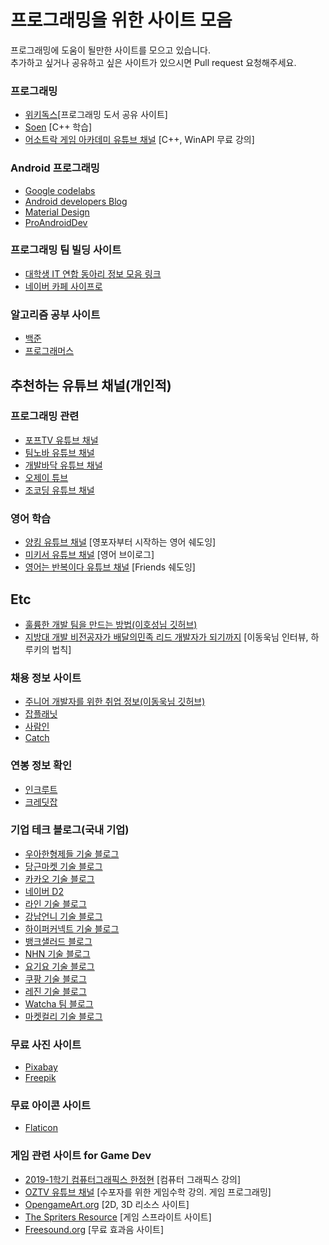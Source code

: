 # 프로그래밍을 위한 사이트 모음
프로그래밍에 도움이 될만한 사이트를 모으고 있습니다.  
추가하고 싶거나 공유하고 싶은 사이트가 있으시면 Pull request 요청해주세요.  

### 프로그래밍 ### 
- [위키독스](https://wikidocs.net/)[프로그래밍 도서 공유 사이트]
- [Soen](http://soen.kr/) [C++ 학습]
- [어소트락 게임 아카데미 유튜브 채널](https://www.youtube.com/c/AssortRockGameAcademy) [C++, WinAPI 무료 강의]

### Android 프로그래밍 ###
- [Google codelabs](https://codelabs.developers.google.com/)
- [Android developers Blog](https://android-developers.googleblog.com/)
- [Material Design](https://material.io/components?platform=android)
- [ProAndroidDev](https://proandroiddev.com/)  

### 프로그래밍 팀 빌딩 사이트 ###
- [대학생 IT 연합 동아리 정보 모음 링크](https://velog.io/@prayme/대학생-IT-연합-동아리-정보-모음-feat.-RUFree-주니어)
- [네이버 카페 사이프로](https://cafe.naver.com/sidepro)

### 알고리즘 공부 사이트 ###
- [백준](https://www.acmicpc.net/)  
- [프로그래머스](https://programmers.co.kr/)  

## 추천하는 유튜브 채널(개인적)

### 프로그래밍 관련 ###
- [포프TV 유튜브 채널](https://www.youtube.com/c/PopeTV)
- [팀노바 유튜브 채널](https://www.youtube.com/channel/UCQIEU_pBV2wkn-gHg7RPvdQ)
- [개발바닥 유튜브 채널](https://www.youtube.com/channel/UCSEOUzkGNCT_29EU_vnBYjg)
- [오제이 튜브](https://www.youtube.com/c/%EC%98%A4%EC%A0%9C%EC%9D%B4%ED%8A%9C%EB%B8%8COJTube)
- [조코딩 유튜브 채널](https://www.youtube.com/channel/UCQNE2JmbasNYbjGAcuBiRRg)

### 영어 학습 ###
- [양킹 유튜브 채널](https://www.youtube.com/c/%EC%96%91%ED%82%B9YangKING) [영포자부터 시작하는 영어 쉐도잉]
- [미키서 유튜브 채널](https://www.youtube.com/c/MickeySeo) [영어 브이로그]
- [영어는 반복이다 유튜브 채널](https://www.youtube.com/channel/UCB4zJjFbldBB1A3K7gCJO1A) [Friends 쉐도잉]

## Etc
- [훌륭한 개발 팀을 만드는 방법(이호성님 깃허브)](https://github.com/leehosung/awesome-devteam)
- [지방대 개발 비전공자가 배달의민족 리드 개발자가 되기까지](https://www.youtube.com/watch?v=V9AGvwPmnZU&t=368s&ab_channel=eo) [이동욱님 인터뷰, 하루키의 법칙]

### 채용 정보 사이트 ###
- [주니어 개발자를 위한 취업 정보(이동욱님 깃허브)](https://github.com/jojoldu/junior-recruit-scheduler)
- [잡플래닛](https://www.jobplanet.co.kr/)  
- [사람인](https://www.saramin.co.kr/)
- [Catch](https://www.catch.co.kr/)

### 연봉 정보 확인 ###
- [인크루트](https://www.opensalary.com/)  
- [크레딧잡](https://kreditjob.com/)

### 기업 테크 블로그(국내 기업)
- [우아한형제들 기술 블로그](https://techblog.woowahan.com/)  
- [당근마켓 기술 블로그](https://medium.com/daangn)  
- [카카오 기술 블로그](https://tech.kakao.com/blog/)  
- [네이버 D2](https://d2.naver.com/home)  
- [라인 기술 블로그](https://engineering.linecorp.com/ko/blog/)  
- [강남언니 기술 블로그](https://blog.gangnamunni.com/blog/tech/)  
- [하이퍼커넥트 기술 블로그](https://hyperconnect.github.io/)  
- [뱅크샐러드 블로그](https://blog.banksalad.com/)  
- [NHN 기술 블로그](https://meetup.toast.com/)  
- [요기요 기술 블로그](https://medium.com/deliverytechkorea)  
- [쿠팡 기술 블로그](https://medium.com/coupang-engineering)  
- [레진 기술 블로그](https://tech.lezhin.com/)  
- [Watcha 팀 블로그](https://medium.com/watcha)  
- [마켓컬리 기술 블로그](https://helloworld.kurly.com/)  

### 무료 사진 사이트 ###  
- [Pixabay](https://pixabay.com/ko/)  
- [Freepik](https://www.freepik.com/)  

### 무료 아이콘 사이트 ###
- [Flaticon](https://www.flaticon.com/)  

### 게임 관련 사이트 for Game Dev ###
- [2019-1학기 컴퓨터그래픽스 한정현](https://www.youtube.com/channel/UCfyXTCv0QlZxG1S1rteGI7A) [컴퓨터 그래픽스 강의]
- [OZTV 유튜브 채널](https://www.youtube.com/c/OZTVjjang/) [수포자를 위한 게임수학 강의. 게임 프로그래밍]
- [OpengameArt.org](https://opengameart.org/) [2D, 3D 리소스 사이트]
- [The Spriters Resource](https://www.spriters-resource.com/) [게임 스프라이트 사이트]
- [Freesound.org](https://freesound.org/) [무료 효과음 사이트]



